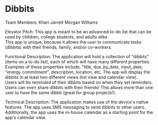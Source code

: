 # Dibbits

Team Members: 
Khari Jarrett
Morgan Williams


Elevator Pitch:
This app is meant to be an advanced to-do list that can be used by children, college students, and adults alike.  
This app is unique, because it allows the user to communicate tasks (dibbits) with their friends, family, and/or co-workers.  


Functional Description:
The application will hold a collection of "dibbits" (items on a to-do list), each of which will have many different properties. 
Examples of these properties include, "title, due_by_date, input_date, "energy commitment", description, location, etc.
The app will display the dibbits in at least two different views (list view and calendar view).  
Users will be reminded of their dibbits based on when they set reminders. 
Users can even share dibbits with their friends! 
This allows more than one user to have the same dibbit (great for group projects!).   


Technical Description:
The application makes use of the device's native features. 
The app uses SMS messaging to send dibbits to other users. 
Additionally, the app uses the in-house calendar as a starting point for the app's calendar view.  
